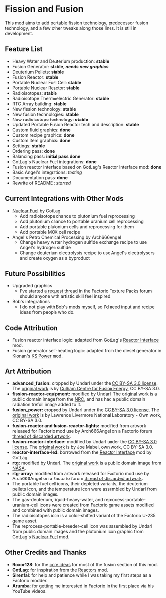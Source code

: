 # Fission and Fusion

This mod aims to add portable fission technology, predecessor fusion
technology, and a few other tweaks along those lines. It is still in development.

## Feature List
* Heavy Water and Deuterium production: **stable**
* Fusion Generator: **stable, _needs new graphics_**
* Deuterium Pellets: **stable**
* Fusion Reactor: **stable**
* Portable Nuclear Fuel Cell: **stable**
* Portable Nuclear Reactor: **stable**
* Radioisotopes: **stable**
* Radioisotope Thermoelectric Generator: **stable**
* RTG Array building: **stable**
* New fission technology: **stable**
* New fusion technologies: **stable**
* New radioisotope technology: **stable**
* Updated Portable Fusion Reactor tech and description: **stable**
* Custom fluid graphics: **done**
* Custom recipe graphics: **done**
* Custom item graphics: **done**
* Settings: **stable**
* Ordering pass: **done**
* Balancing pass: **initial pass done**
* GotLag's Nuclear Fuel integrations: **done**
* Fusion reactor interface based on GotLag's Reactor Interface mod: **done**
* Basic Angel's integrations: _testing_
* Documentation pass: **done**
* Rewrite of README : _started_

## Current Integrations with Other Mods
* [Nuclear Fuel](https://mods.factorio.com/mods/GotLag/Nuclear%20Fuel) by GotLag
  * Add radioisotope chance to plutonium fuel reprocessing
  * Add plutonium chance to portable uranium cell reprocessing
  * Add portable plutonium cells and reprocessing for them
  * Add portable MOX cell recipe
* [Angel's Petro Chemical Processing](https://mods.factorio.com/mods/Arch666Angel/angelspetrochem) by Arch666Angel
  * Change heavy water hydrogen sulfide exchange recipe to use Angel's hydrogen sulfide
  * Change deuterium electrolysis recipe to use Angel's electrolysers and create oxygen as a byproduct

## Future Possibilities
* Upgraded graphics
  * I've started [a request thread](https://forums.factorio.com/viewtopic.php?f=15&t=46417) in the Factorio Texture Packs forum should anyone with artistic skill feel inspired.
* Bob's integrations
  * I do not play with Bob's mods myself, so I'd need input and recipe ideas from people who do.

## Code Attribution
* Fusion reactor interface logic: adapted from GotLag's [Reactor Interface](https://mods.factorio.com/mods/GotLag/Reactor%20Interface) mod.
* Fusion generator self-heating logic: adapted from the diesel generator in Klonan's [KS Power](https://mods.factorio.com/mods/Klonan/KS_Power) mod.

## Art Attribution
* **advanced_fusion:** cropped by Undarl under the [CC BY-SA 3.0 license](https://creativecommons.org/licenses/by-sa/3.0/). The [original work](https://commons.wikimedia.org/w/index.php?curid=12836818) is by [Culham Centre for Fusion Energy](http://www.fusion.org.uk/MAST.aspx), CC BY-SA 3.0.
* **fission-reactor-equipment:** modified by Undarl. The [original work](https://commons.wikimedia.org/wiki/File:Containment_destruction.jpg) is a public domain image from the [NRC](http://www.nrc.gov), and has had a public domain radiation trefoil image added to it.
* **fusion_power:** cropped by Undarl under the [CC BY-SA 3.0 license](https://creativecommons.org/licenses/by-sa/3.0/). The [original work](https://commons.wikimedia.org/w/index.php?curid=20512199) is by Lawrence Livermore National Laboratory - Own work, CC BY-SA 3.0.
* **fusion-reactor and fusion-reactor-lights:** modified from artwork released for Factorio mod use by Arch666Angel on a Factorio forum [thread of discarded artwork](https://forums.factorio.com/viewtopic.php?f=15&t=40923).
* **fusion-reactor-interface:** modified by Undarl under the [CC BY-SA 3.0 license](https://creativecommons.org/licenses/by-sa/3.0/). The [original work](https://commons.wikimedia.org/wiki/File:Georgetown_PowerPlant_Museum_gauges_18.jpg) is by Joe Mabel, own work, CC BY-SA 3.0.
* **reactor-interface-led:** borrowed from the [Reactor Interface](https://mods.factorio.com/mods/GotLag/Reactor%20Interface) mod by GotLag.
* **rtg:** modified by Undarl. The [original work](https://commons.wikimedia.org/wiki/File:Cassini%27s_RTG.jpg) is a public domain image from [NASA](http://nasa.gov).
* **rtg-array:** modified from artwork released for Factorio mod use by Arch666Angel on a Factorio forum [thread of discarded artwork](https://forums.factorio.com/viewtopic.php?f=15&t=40923).
* The portable fuel cell icons, their depleted variants, the deuterium pellets icon, and the temperature icon were assembled by Undarl from public domain images.
* The gas-deuterium, liquid-heavy-water, and reprocess-portable-uranium-cell icons were created from Factorio game assets modified and combined with public domain images.
* The radioisotopes icon is a color-shifted variant of the Factorio U-235 game asset.
* The reprocess-portable-breeder-cell icon was assembled by Undarl from public domain images and the plutonium icon graphic from GotLag's [Nuclear Fuel](https://mods.factorio.com/mods/GotLag/Nuclear%20Fuel) mod.

## Other Credits and Thanks
* **Roxor128**: for the [core ideas](https://forums.factorio.com/viewtopic.php?f=6&t=44430) for most of the fusion section of this mod.
* **GotLag**: for inspiration from the [Reactors](https://mods.factorio.com/mods/GotLag/Reactors) mod.
* **Sirenfal**: for help and patience while I was taking my first steps as a Factorio modder.
* **Arumba**: for getting me interested in Factorio in the first place via his YouTube videos.
